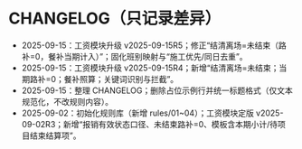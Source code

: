 # CHANGELOG（只记录差异）
- 2025-09-15：工资模块升级 v2025-09-15R5；修正“结清离场=未结束（路补=0，餐补当期计入）”；固化班别映射与“施工优先/同日去重”。
- 2025-09-15：工资模块升级 v2025-09-15R4；新增“结清离场=未结束；当期路补=0；餐补照算；关键词识别与拦截”。
- 2025-09-15：整理 CHANGELOG；删除占位示例行并统一标题格式（仅文本规范化，不改规则内容）。
- 2025-09-02：初始化规则库（新增 rules/01~04）；工资模块定版 v2025-09-02R3；新增“报销有效状态口径、未结束路补=0、模板含本期小计/待项目结束结算项”。
